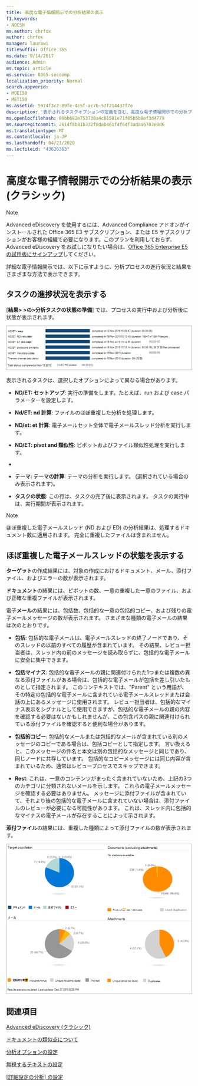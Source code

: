 ```yaml
---
title: 高度な電子情報開示での分析結果の表示
f1.keywords:
- NOCSH
ms.author: chrfox
author: chrfox
manager: laurawi
titleSuffix: Office 365
ms.date: 9/14/2017
audience: Admin
ms.topic: article
ms.service: O365-seccomp
localization_priority: Normal
search.appverid:
- MOE150
- MET150
ms.assetid: 5974f3c2-89fe-4c5f-ac7b-57f214437f7e
description: '表示されるタスクオプションの定義を含む、高度な電子情報開示での分析プロセスの結果を表示する場所について説明します。  '
ms.openlocfilehash: 09bb682e753730a4c01581e71f05b5b8ef3d4779
ms.sourcegitcommit: 2614f8b81b332f8dab461f4f64f3adaa6703e0d6
ms.translationtype: MT
ms.contentlocale: ja-JP
ms.lasthandoff: 04/21/2020
ms.locfileid: "43626363"
---
```

# <a name="view-analyze-results-in-advanced-ediscovery-classic"></a>高度な電子情報開示での分析結果の表示 (クラシック)

> [!NOTE]
> Advanced eDiscovery を使用するには、Advanced Compliance アドオンがインストールされた Office 365 E3 サブスクリプション、または E5 サブスクリプションがお客様の組織で必要になります。このプランを利用しておらず、Advanced eDiscovery をお試しになりたい場合は、[Office 365 Enterprise E5 の試用版にサインアップ](https://go.microsoft.com/fwlink/p/?LinkID=698279)してください。 
  
詳細な電子情報開示では、以下に示すように、分析プロセスの進行状況と結果をさまざまな方法で表示できます。
  
## <a name="view-analyze-task-status"></a>タスクの進捗状況を表示する

[**結果\> \>の\>分析タスクの状態の準備**] では、プロセスの実行中および分析後に状態が表示されます。 
  
![タスクの進捗状況の分析](../media/d0372978-ce08-4f4e-a1fc-aa918ae44364.png)
  
表示されるタスクは、選択したオプションによって異なる場合があります。 
  
- **ND/ET: セットアップ**: 実行の準備をします。たとえば、run および case パラメーターを設定します。
    
- **Nd/ET: nd 計算**: ファイルのほぼ重複した分析を処理します。
    
- **ND/et: et 計算**: 電子メールセット全体で電子メールスレッド分析を実行します。
    
- **ND/ET: pivot and 類似性**: ピボットおよびファイル類似性処理を実行します。
    
- [ **ND/ET: metadata update**]: データベース内のファイルで収集された新しいデータがファイナライズされます。
    
- **テーマ: テーマの計算**: テーマの分析を実行します。 (選択されている場合のみ表示されます)。
    
- **タスクの状態**: この行は、タスクの完了後に表示されます。 タスクの実行中は、実行期間が表示されます。
    
> [!NOTE]
> ほぼ重複した電子メールスレッド (ND および ED) の分析結果は、処理するドキュメント数に適用されます。 完全に重複したファイルは含まれません。 
  
## <a name="view-near-duplicates-and-email-threads-status"></a>ほぼ重複した電子メールスレッドの状態を表示する

**ターゲット**の作成結果には、対象の作成におけるドキュメント、メール、添付ファイル、およびエラーの数が表示されます。 
  
**ドキュメント**の結果には、ピボットの数、一意の重複した一意のファイル、および正確な重複ファイルが表示されます。 
  
電子**メール**の結果には、包括数、包括的な一意の包括的コピー、および残りの電子メールメッセージの数が表示されます。 さまざまな種類の電子メールの結果は次のとおりです。 
  
- **包括**: 包括的な電子メールは、電子メールスレッドの終了ノードであり、そのスレッドの以前のすべての履歴が含まれています。 その結果、レビュー担当者は、スレッド内の前のメッセージを読み取らずに、包括的な電子メールに安全に集中できます。 
    
- **包括マイナス**: 包括的な電子メールの親に関連付けられた1つまたは複数の異なる添付ファイルがある場合は、包括的な電子メールが包括を差し引いたものとして指定されます。 このコンテキストでは、"Parent" という用語が、その特定の包括的な電子メールに含まれている電子メールスレッドまたは会話の上にあるメッセージに使用されます。 レビュー担当者は、包括的なマイナス表示をシグナルとして使用できますが、包括的な電子メールの親の内容を確認する必要はないかもしれませんが、この包含パスの親に関連付けられている添付ファイルを確認すると便利な場合があります。 
    
- **包括的コピー**: 包括的なメールまたは包括的なメールが含まれている別のメッセージのコピーである場合は、包括コピーとして指定します。 言い換えると、このメッセージの件名と本文は別の包括的なメッセージと同じであり、同じノードに共存しています。 包括的なコピーメッセージには同じ内容が含まれているため、通常はレビュープロセスでスキップできます。 
    
- **Rest**: これは、一意のコンテンツがまったく含まれていないため、上記の3つのカテゴリに分類されないメールを示します。 これらの電子メールメッセージを確認する必要はありません。 メッセージに添付ファイルが含まれていて、それより後の包括的な電子メールに含まれていない場合は、添付ファイルのレビューが必要になる可能性があります。 これは、スレッド内に包括的なマイナスの電子メールが存在することによって示されます。
    
**添付ファイル**の結果には、重複した種類によって添付ファイルの数が表示されます。 
  
![類似および電子メールのスレッド](../media/54491303-0ee3-4739-b42e-d1ee486842fd.png)
  
## <a name="see-also"></a>関連項目

[Advanced eDiscovery (クラシック)](office-365-advanced-ediscovery.md)
  
[ドキュメントの類似点について](understand-document-similarity-in-advanced-ediscovery.md)
  
[分析オプションの設定](set-analyze-options-in-advanced-ediscovery.md)
  
[無視するテキストの設定](set-ignore-text-in-advanced-ediscovery.md)
  
[[詳細設定の分析] の設定](view-analyze-results-in-advanced-ediscovery.md)

